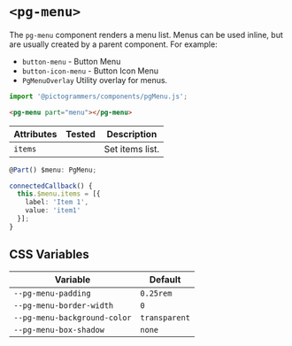 # `<pg-menu>`

The `pg-menu` component renders a menu list. Menus can be used inline, but are usually created by a parent component. For example:

- `button-menu` - Button Menu
- `button-icon-menu` - Button Icon Menu
- `PgMenuOverlay` Utility overlay for menus.

```typescript
import '@pictogrammers/components/pgMenu.js';
```

```html
<pg-menu part="menu"></pg-menu>
```

| Attributes | Tested   | Description |
| ---------- | -------- | ----------- |
| `items`    |          | Set items list. |

```typescript
@Part() $menu: PgMenu;

connectedCallback() {
  this.$menu.items = [{
    label: 'Item 1',
    value: 'item1'
  }];
}
```

## CSS Variables

| Variable | Default |
| -------- | ------- |
| `--pg-menu-padding` | `0.25rem` |
| `--pg-menu-border-width` | `0` |
| `--pg-menu-background-color` | `transparent` |
| `--pg-menu-box-shadow` | `none` |